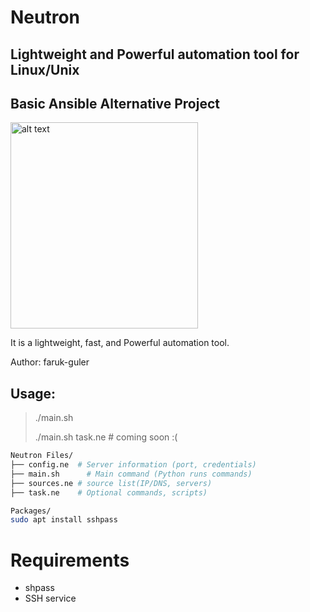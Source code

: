 # Neutron
## Lightweight and Powerful automation tool for Linux/Unix
## Basic Ansible Alternative Project
<img src="https://farukguler.com/assets/img/neutron.png" alt="alt text" width="300" height="330">

It is a lightweight, fast, and Powerful automation tool.

Author: faruk-guler
## Usage:
> ./main.sh
> 
> ./main.sh task.ne # coming soon :(
~~~sh
Neutron Files/
├── config.ne  # Server information (port, credentials)
├── main.sh      # Main command (Python runs commands)
├── sources.ne # source list(IP/DNS, servers)
├── task.ne    # Optional commands, scripts)

Packages/
sudo apt install sshpass

~~~

# Requirements
- shpass
- SSH service


